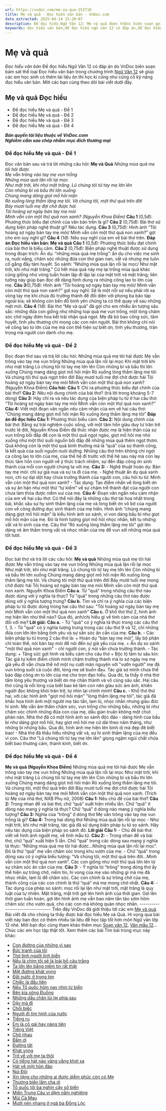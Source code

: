 ```yaml
---
url: https://vndoc.com/me-va-qua-253710
title: Mẹ và quả - Đọc hiểu văn bản - VnDoc.com
date_extracted: 2025-04-14 15:20:07
description: Đề đọc hiểu Ngữ Văn 12: Mẹ và quả được VnDoc biên soạn gửi tặng các em học sinh lớp 12 giúp các em có thêm đề luyện tập phần Đọc hiểu văn bản, chuẩn bị hành trang cho kì thi THPT Quốc gia được tốt nhất.
keywords: đọc hiểu văn bản,đề đọc hiểu ngữ văn 12 có đáp án,đề đọc hiểu văn bản,kỹ năng đọc hiểu văn bản,ngữ văn 12,Mẹ và quả,Mẹ và quả Đọc hiểu,Đọc hiểu Mẹ và quả,Đáp án Đọc hiểu văn bản Mẹ và quả
---
```


# Mẹ và quả
 _Đọc hiểu văn bản_
Đề đọc hiểu Ngữ Văn 12 có đáp án do VnDoc biên soạn bám sát thể loại Đọc hiểu văn bản trong chương trình [Ngữ Văn 12](<https://vndoc.com/ngu-van-lop12>) sẽ giúp các em học sinh có thêm tài liệu ôn thi học kì cũng như củng cố kỹ năng đọc hiểu văn bản. Mời các bạn cùng theo dõi bài viết dưới đây.
## Mẹ và quả Đọc hiểu
  * Đề đọc hiểu Mẹ và quả - Đề 1
  * Đề đọc hiểu Mẹ và quả - Đề 2
  * Đề đọc hiểu Mẹ và quả - Đề 3
  * Đề đọc hiểu Mẹ và quả - Đề 4

 _**Bản quyền tài liệu thuộc về VnDoc.com**_  
 _**Nghiêm cấm sao chép nhằm mục đích thương mại**_
### Đề đọc hiểu Mẹ và quả - Đề 1
Đọc văn bản sau và trả lời những câu hỏi:
**Mẹ và Quả**
 _Những mùa quả mẹ tôi hái được_  
 _Mẹ vẫn trông vào tay mẹ vun trồng_  
 _Những mùa quả lặn rồi lại mọc_  
 _Như mặt trời, khi như mặt trăng._
_Lũ chúng tôi từ tay mẹ lớn lên_  
 _Còn những bí và bầu thì lớn xuống_  
 _Chúng mang dáng giọt mồ hôi mặn_  
 _Rỏ xuống lòng thầm lặng mẹ tôi._
_Và chúng tôi, một thứ quả trên đời_  
 _Bảy mươi tuổi mẹ đợi chờ được hái_  
 _Tôi hoảng sợ ngày bàn tay mẹ mỏi_  
 _Mình vẫn còn một thứ quả non xanh?_
_\(Nguyễn Khoa Điềm\)_
**Câu 1** \(0,5đ\): Phương thức biểu đạt chính của văn bản trên là gì?
**Câu 2** \(0,75đ\): Bài thơ sử dụng biện pháp nghệ thuật gì? Nêu tác dụng.
**Câu 3** \(0,75đ\): Hình ảnh “Tôi hoảng sợ ngày bàn tay mẹ mỏi/ Mình vẫn còn một thứ quả non xanh?” gợi cho em suy nghĩ gì?
**Câu 4** \(1đ\): Nêu suy nghĩ của em về bài thơ trên.
**Đáp án Đọc hiểu văn bản: Mẹ và quả**
**Câu 1** \(0,5đ\): Phương thức biểu đạt chính của bài thơ là biểu cảm.
**Câu 2** \(0,75đ\):
Biện pháp nghệ thuật được sử dụng trong đoạn trích:
Ẩn dụ: “những mùa quả mẹ trồng”: ẩn dụ cho việc mẹ sinh ra, nuôi nấng, chăm sóc những đứa con thơ gian nan, vất vả nhưng mẹ luôn cố gắng đầy tâm huyết.
So sánh: “Những mùa quả lặn rồi lại mọc/ Như mặt trời, khi như mặt trăng.” Cứ hết mùa quả này mẹ lại trồng mùa quả khác cũng giống như vòng tuần hoàn lặp đi lặp lại của mặt trời và mặt trăng; liên tưởng này giúp bạn đọc dễ dàng hình dung ra những công lao to lớn của mẹ.
**Câu 3**\(0,75đ\):
Hình ảnh “Tôi hoảng sợ ngày bàn tay mẹ mỏi/ Mình vẫn còn một thứ quả non xanh?” gợi suy nghĩ: Sẽ là một nỗi sợ nếu phải rời xa vòng tay mẹ khi chưa đủ trưởng thành để đối diện với phong ba bão táp ngoài kia; sẽ không còn bến đỗ bình yên chúng ta có thể quay về sau những mệt mỏi.
**Câu 4** \(1đ\):
Bài thơ “Mẹ và quả” đã gợi cho em nhiều ấn tượng sâu sắc: những đứa con giống như những loại quả mẹ vun trồng, một lòng chăm sóc chờ ngày đơm hoa kết trái nhận quả ngọt. Mẹ đã bỏ bao công sức, tâm huyết, tình yêu thương chỉ mong các con nên người. Bài thơ không chỉ nói về công lao to lớn của mẹ mà còn thể hiện sự biết ơn, tình yêu thương, trân trọng mà người con dành cho mẹ.
### Đề đọc hiểu Mẹ và quả - Đề 2
Đọc đoạn thơ sau và trả lời câu hỏi:
Những mùa quả mẹ tôi hái được
Mẹ vẫn trông vào tay mẹ vun trồng
Những mùa quả lặn rồi lại mọc
Khi mặt trời khi như mặt trăng
Lũ chúng tôi từ tay mẹ lớn lên
Còn những bí và bầu thì lớn xuống
Chúng mang dáng giọt mồ hôi mặn
Rỏ xuống lòng thầm lặng mẹ tôi
Và chúng tôi thứ quả ngọt trên đời
Bảy mươi tuổi mẹ đợi chờ được hái
Tôi hoảng sợ ngày bàn tay mẹ mỏi
Mình vẫn còn một thứ quả non xanh?
\(Nguyễn Khoa Điềm\)
**Câu hỏi:**
**Câu 1:** Chỉ ra phương thức biểu đạt chính của bài thơ?
**Câu 2:** Nêu nội dung chính của bài thơ? \(trả lời trong khoảng 5-7 dòng\)
**Câu 3:** Hãy chỉ ra và nêu tác dụng của biện pháp tu từ ở hai câu thơ:
“Tôi hoảng sợ ngày bàn tay mẹ mỏi
Mình vẫn còn một thứ quả non xanh?”
**Câu 4:** Viết một đoạn văn ngắn nêu cảm nhận của em về hai câu thơ:
“Chúng mang dáng giọt mồ hôi mặn
Rỏ xuống lòng thầm lặng mẹ tôi”
**Đáp án đề đọc hiểu**
**Câu 1:** Phương thức biểu cảm.
**Câu 2:** Nội dung chính của bài thơ: Bằng sự trải nghiệm cuộc sống, với một tâm hồn giàu duy tư trăn trở trước lẽ đời, Nguyễn Khoa Điềm đã thức nhận được mẹ là hiện thân của sự vun trồng bồi đắp để con là một thứ quả ngọt ngào, giọt mồ hôi mẹ nhỏ xuống như một thứ suối nguồn bồi đắp để những mùa quả thêm ngọt thơm. Quả không còn là một thứ quả bình thường mà là “quả” của sự thành công, là kết quả của suối nguồn nuôi dưỡng. Những câu thơ trên không chỉ ngợi ca công lao to lớn của mẹ, của thế hệ đi trước với thế hệ sau này mà còn lay thức tâm hồn con người về ý thức trách nhiệm, sự đền đáp công ơn sinh thành của mỗi con người chúng ta với mẹ.
**Câu 3:**
\- Nghệ thuật hoán dụ: Bàn tay mẹ mỏi: chỉ sự già nua và sự ra đi của mẹ.
\- Nghệ thuật ẩn dụ quả xanh non, chỉ sự dại dột hay chưa trưởng thành của người con, câu hỏi tu từ: Mình vẫn còn một thứ quả non xanh?
\- Tác dụng: Tạo điểm nhấn về lòng biết ơn và sự ân hận như một thứ “tự kiểm” về sự chậm trễ thành đạt của người con chưa làm thỏa được niềm vui của mẹ.
**Câu 4:** Đoạn văn ngắn nêu cảm nhận của em về hai câu thơ:
Có thể nói đây là những câu thơ tài hoa nhất trong bài, khắc sâu sự hy sinh thầm lặng của mẹ và lòng biết ơn vô bờ của người con về công dưỡng dục sinh thành của mẹ hiền. Hình ảnh “chúng mang dáng giọt mồ hôi mặn” là kiểu hình ảnh so sánh, ví von dáng bầu bí như giọt mồ hôi mặn của mẹ. Đó là hình tượng giọt mồ hôi nhọc nhằn, kết tụ những vất vả hi sinh của mẹ. Câu thơ “Rỏ xuống lòng thầm lặng mẹ tôi” gợi lên dáng vẻ âm thầm trong vất vả nhọc nhằn của mẹ để vun xới những mùa quả tốt tươi.
### Đề đọc hiểu Mẹ và quả - Đề 3
Đọc bài thơ và trả lời các câu hỏi:
**Mẹ và quả**
Những mùa quả mẹ tôi hái được
Mẹ vẫn trông vào tay mẹ vun trồng
Những mùa quả lặn rồi lại mọc
Như mặt trời, khi như mặt trăng.
Lũ chúng tôi từ tay mẹ lớn lên
Còn những bí và bầu thì lớn xuống
Chúng mang dáng giọt mồ hôi mặn
Rỏ xuống lòng thầm lặng mẹ tôi.
Và chúng tôi một thứ quả trên đời
Bảy mươi tuổi mẹ mong chờ được hái
Tôi hoảng sợ ngày bàn tay mẹ mỏi
Mình vẫn còn một thứ quả non xanh.
Nguyễn Khoa Điềm
**Câu a.** Từ "quả" trong những câu thơ nào được dùng với ý nghĩa tả thực? Từ "quả" trong những câu thơ nào được dùng với ý nghĩa tượng trưng?
**Câu b.** Tìm và chỉ ra ý nghĩa của các biện pháp tu từ được dùng trong hai câu thơ sau:
"Tôi hoảng sợ ngày bàn tay mẹ mỏi
Mình vẫn còn một thứ quả non xanh"
**Câu c.** Ở khổ thơ thứ 2, hình ảnh mẹ hiện lên như thế nào? Qua đó, anh/chị hiểu gì về tình cảm của nhà thơ đối với mẹ?
**Lời giải:**
**Câu a.**
\- Từ "quả" có ý nghĩa tả thực trong các câu thơ 1, 3.
\- Từ "quả" có ý nghĩa tượng trưng trong các câu thơ 9 và 12, chỉ những đứa con lớn lên bằng tình yêu và sự săn sóc ân cần của mẹ.
**Câu b.**
\- Các biện pháp tu từ trong 2 câu thơ là:
\+ Hoán dụ "bàn tay mẹ mỏi", lấy bộ phận chỉ toàn thể, nói bàn tay mỏi để nói đến sự già yếu của mẹ.
\+ Ẩn dụ so sánh "một thứ quả non xanh" - chỉ người con, ý nói vẫn chưa trưởng thành.
\- Tác dụng:
\+ Tăng sức gợi hình và biểu cảm cho câu thơ
\+ Bộc lộ tâm tư sâu kín: Tác giả tự kiểm điểm chính mình chậm trưởng thành mà lo sợ ngày mẹ mẹ già yếu đi vẫn chưa thể nở một nụ cười mãn nguyện với "vườn người" mẹ đã vun trông suốt cả cuộc đời, lòng mẹ sẽ buồn đau. Tác giả sợ mình chưa thể báo đáp công ơn to lớn của mẹ cho trọn đạo hiếu. Qua đó, ta thấy ở nhà thơ tấm lòng yêu thương và biết ơn mẹ chân thành và vô cùng sâu sắc. Hai câu thơ cũng là nỗi lòng của biết bao kẻ làm con nên giàu sức ám ảnh, khiến người đọc không khỏi trăn trở, tự nhìn lại chính mình\!
**Câu c.**
\- Khổ thơ thứ hai, với các hình ảnh "giọt mồ hôi mặn" "lòng thầm lặng mẹ tôi", tác giả đã khắc họa hình ảnh một người mẹ tảo tần, lam lũ, nhọc nhằn nhưng giàu đức hi sinh. Mẹ vẫn âm thầm chăm sóc, vun trồng cho những bầu, những bí như chăm sóc chính những đứa con của mẹ, dẫu gian truân không một chút phàn nàn. Nhà thơ đã có một hình ảnh so sánh độc đáo - dáng hình của bầu bí như dáng giọt mồ hôi, hay giọt mồ hôi mẹ cứ dài theo năm tháng, như những bí những bầu. Qua đó, hình ảnh mẹ hiện lên bình dị mà đẹp đẽ biết bao\!
\- Nhà thơ đã thấu hiểu những vất vả, sự hi sinh thầm lặng của mẹ đều vì con. Câu thơ "Lũ chúng tôi từ tay mẹ lớn lên" giọng ngậm ngùi chất chứa biết bao thương cảm, thành kính, biết ơn.
### Đề đọc hiểu Mẹ và quả - Đề 4
**Mẹ và quả \(Nguyễn Khoa Điềm\)**
Những mùa quả mẹ tôi hái được
Mẹ vẫn trông vào tay mẹ vun trồng
Những mùa quả lặn rồi lại mọc
Như mặt trời, khi như mặt trăng
Lũ chúng tôi từ tay mẹ lớn lên
Còn những bí và bầu thì lớn xuống
Chúng mang dáng giọt mồ hôi mặn
Rỏ xuống lòng thầm lặng mẹ tôi.
Và chúng tôi, một thứ quả trên đời
Bảy mươi tuổi mẹ đợi chờ được hái
Tôi hoảng sợ ngày bàn tay mẹ mỏi
Mình vẫn còn một thứ quả non xanh.
\(Trích từ Mẹ của nhà thơ, NXB Phụ nữ, 2008\)
**Câu 1:** Nêu chủ đề của bài thơ?
**Câu 2:** Trong nhan đề và bài thơ, chữ “quả” xuất hiện nhiều lần. Chữ “quả” ở dòng nào mang ý nghĩa tả thực? Chữ “quả” ở dòng nào mang ý nghĩa biểu tượng?
**Câu 3:** Nghĩa của “trông” ở dòng thơ Mẹ vẫn trông vào tay mẹ vun trồng là gì?
**Câu 4:** Trong hai dòng thơ Những mùa quả lặn rồi lại mọc - Như mặt trời, khi như mặt trăng, tác giả đã sử dụng biện pháp tu từ so sánh. Hãy nêu tác dụng của biện pháp so sánh đó.
**Lời giải**
**Câu 1:** \- Chủ đề bài thơ: viết về hình ảnh người mẹ, về tình mẫu tử.
**Câu 2:** \- Trong nhan đề và bài thơ, chữ “quả” xuất hiện 5 lần. Chữ “quả” trong các dòng sau mang ý nghĩa tả thực: “Những mùa quả mẹ tôi hái được…Những mùa quả lặn rồi lại mọc”. Đó là thứ “quả” mẹ vẫn chăm sóc trong khu vườn của mẹ.
\- Chữ “quả” trong dòng sau có ý nghĩa biểu tượng: “Và chúng tôi, một thứ quả trên đời…Mình vẫn còn một thứ quả non xanh”. Các con giống như một thứ quả lớn lên từ sự chăm sóc ân cần của mẹ.
**Câu 3:** \- Ý nghĩa từ “trông” trong dòng thơ ấy thể hiện sự trông chờ, niềm tin, hi vọng của mẹ vào những gì mà mẹ đã nhọc nhằn, lam lũ để chăm sóc. Các con chính là sự trông chờ của mẹ, thành công của các con chính là thứ “quả” mà mẹ mong chờ nhất.
**Câu 4:** \- Tác dụng của phép so sánh: mọc rồi lại lặn như mặt trời, mặt trăng là quy luật của tự nhiên. Mặt trăng, mặt trời gợi lên hình ảnh của thời gian. Gợi lên thời gian tuần hoàn, gợi lên hình ảnh mẹ vẫn bao năm tần tảo sớm hôm chăm sóc cho vườn quả, cho các con mà không quản nhọc nhằn.
\---------------------------------
Trên đây VnDoc đã giới thiệu tới các em [Mẹ và quả](<https://vndoc.com/me-va-qua-253710>). Bài viết đã cho chúng ta thấy được bài đọc hiểu Mẹ và Quả. Hi vọng qua bài viết này bạn đọc có thêm nhiều tài liệu để học tập tốt hơn môn Ngữ văn lớp 12 nhé. Mời bạn đọc cùng tham khảo thêm mục [Soạn văn 12](<https://vndoc.com/soan-van-12-sieu-ngan>), [Văn mẫu 12](<https://vndoc.com/van-mau-12-chuyen-sau>)...
Chúc các em học tập thật tốt.
Xem thêm các bài Tìm bài trong mục này khác:
  * [Con đường của những vì sao](</doc-hieu-con-duong-cua-nhung-vi-sao-270219>)
  * [Bức tranh của tôi](</buc-tranh-cua-toi-251965>)
  * [Thơ tình người lính biển](</tho-tinh-nguoi-linh-bien-256703>)
  * [Nếu là chim tôi sẽ là loài bồ câu trắng](</neu-la-chim-toi-se-la-loai-bo-cau-trang-doc-hieu-241489>)
  * [Ta lớn lên bằng niềm tin rất thật](</ta-lon-len-bang-niem-tin-rat-that-doc-hieu-241595>)
  * [Mặt đường khát vọng](</mat-duong-khat-vong-doc-hieu-248534>)
  * [Đất nước ở trong tim](</dat-nuoc-o-trong-tim-251947>)
  * [Chiếc lá đầu tiên](</chiec-la-dau-tien-257696>)
  * [Nếu Tổ quốc hôm nay nhìn từ biển](</neu-to-quoc-hom-nay-nhin-tu-bien-257072>)
  * [Bên kia sông Đuống](</ben-kia-song-duong-257645>)
  * [Những dấu chân lùi lại phía sau](</nhung-dau-chan-lui-lai-phia-sau-256651>)
  * [Dậy mà đi](</day-ma-di-256650>)
  * [Chồi biếc](</choi-biec-xuan-quynh-261515>)
  * [Người đi tìm hình của nước](</nguoi-di-tim-hinh-cua-nuoc-che-lan-vien-261070>)
  * [Tiếng ru](</tieng-ru-to-huu-251966>)
  * [Em là cô gái hay nàng tiên](</em-la-co-gai-hay-nang-tien-doc-hieu-241682>)
  * [Tiếng Việt](</tieng-viet-luu-quang-vu-256979>)
  * [Chờ nhau](</cho-nhau-nguyen-binh-256961>)
  * [Bầm ơi](</bam-oi-to-huu-257646>)
  * [Đường tắt](</duong-tat-dang-nhan-chan-261079>)
  * [Khát vọng](</doc-hieu-khat-vong-248719>)
  * [Trở về với mẹ ta thôi](</tro-ve-voi-me-ta-thoi-257629>)
  * [Có tiếng hát nào văng vẳng khơi xa](</co-tieng-hat-nao-vang-vang-khoi-xa-doc-hieu-241499>)
  * [Hát về một hòn đảo](</hat-ve-mot-hon-dao-257632>)
  * [Núi Đôi](</nui-doi-vu-cao-251967>)
  * [Xin tặng cho những ai được diễm phúc còn có Mẹ](</xin-tang-cho-nhung-ai-duoc-diem-phuc-con-co-me-256965>)
  * [Thương biển lắm cha ơi](</thuong-bien-lam-cha-oi-257021>)
  * [Tổ quốc tôi ba nghìn cây số biển](</to-quoc-toi-ba-nghin-cay-so-bien-257073>)
  * [Miền Trung Câu ví dặm nằm nghiêng](</mien-trung-cau-vi-dam-nam-nghieng-doc-hieu-241685>)
  * [Mũi Cà Mau](</mui-ca-mau-256701>)
  * [Mười nén nhang ở ngã ba Đồng Lộc](</muoi-nen-nhang-o-nga-ba-dong-loc-256972>)

